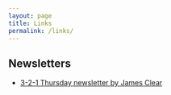 ```yaml
---
layout: page
title: Links
permalink: /links/
---
```


## Newsletters

- [3-2-1 Thursday newsletter by James Clear](https://jamesclear.com/3-2-1)
